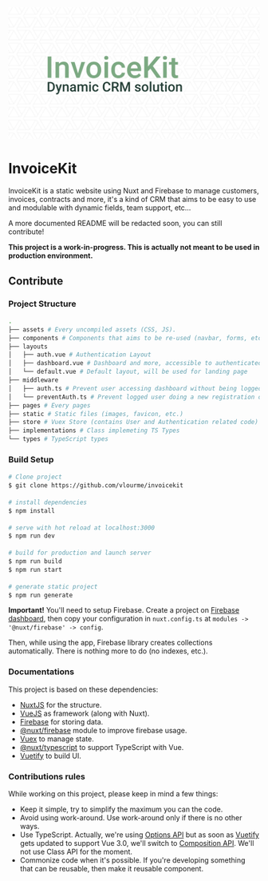 ![InvoiceKit Hero](media/hero.png)

# InvoiceKit

InvoiceKit is a static website using Nuxt and Firebase to manage customers, invoices, contracts and more, it's a kind of CRM that aims to be easy to use and modulable with dynamic fields, team support, etc...

A more documented README will be redacted soon, you can still contribute!

**This project is a work-in-progress. This is actually not meant to be used in production environment.**

## Contribute

### Project Structure

```sh
.
├── assets # Every uncompiled assets (CSS, JS).
├── components # Components that aims to be re-used (navbar, forms, etc.)
├── layouts
│   ├── auth.vue # Authentication Layout
│   ├── dashboard.vue # Dashboard and more, accessible to authenticated users
│   └── default.vue # Default layout, will be used for landing page
├── middleware
│   ├── auth.ts # Prevent user accessing dashboard without being logged
│   └── preventAuth.ts # Prevent logged user doing a new registration or login
├── pages # Every pages
├── static # Static files (images, favicon, etc.)
├── store # Vuex Store (contains User and Authentication related code)
├── implementations # Class implemeting TS Types
└── types # TypeScript types
```

### Build Setup

```bash
# Clone project
$ git clone https://github.com/vlourme/invoicekit

# install dependencies
$ npm install

# serve with hot reload at localhost:3000
$ npm run dev

# build for production and launch server
$ npm run build
$ npm run start

# generate static project
$ npm run generate
```

**Important!** You'll need to setup Firebase. Create a project on [Firebase dashboard](https://console.firebase.google.com/), then copy your configuration in `nuxt.config.ts` at `modules -> '@nuxt/firebase' -> config`.

Then, while using the app, Firebase library creates collections automatically. There is nothing more to do (no indexes, etc.).

### Documentations

This project is based on these dependencies:

- [NuxtJS](https://nuxtjs.org) for the structure.
- [VueJS](https://vuejs.org) as framework (along with Nuxt).
- [Firebase](https://firebase.google.com/docs) for storing data.
- [@nuxt/firebase](https://firebase.nuxtjs.org/) module to improve firebase usage.
- [Vuex](https://vuex.vuejs.org/) to manage state.
- [@nuxt/typescript](https://typescript.nuxtjs.org/) to support TypeScript with Vue.
- [Vuetify](https://vuetifyjs.com/) to build UI.

### Contributions rules

While working on this project, please keep in mind a few things:

- Keep it simple, try to simplify the maximum you can the code.
- Avoid using work-around. Use work-around only if there is no other ways.
- Use TypeScript. Actually, we're using [Options API](https://typescript.nuxtjs.org/cookbook/components) but as soon as [Vuetify](https://vuetifyjs.com/) gets updated to support Vue 3.0, we'll switch to [Composition API](https://v3.vuejs.org/guide/composition-api-introduction.html). We'll not use Class API for the moment.
- Commonize code when it's possible. If you're developing something that can be reusable, then make it reusable component.

